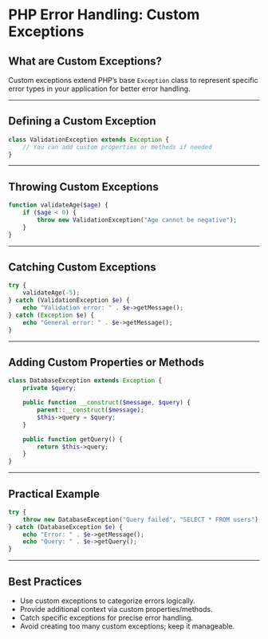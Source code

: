 # PHP Error Handling: Custom Exceptions

## What are Custom Exceptions?

Custom exceptions extend PHP’s base `Exception` class to represent specific error types in your application for better error handling.

------

## Defining a Custom Exception

```php
class ValidationException extends Exception {
    // You can add custom properties or methods if needed
}
```

------

## Throwing Custom Exceptions

```php
function validateAge($age) {
    if ($age < 0) {
        throw new ValidationException("Age cannot be negative");
    }
}
```

------

## Catching Custom Exceptions

```php
try {
    validateAge(-5);
} catch (ValidationException $e) {
    echo "Validation error: " . $e->getMessage();
} catch (Exception $e) {
    echo "General error: " . $e->getMessage();
}
```

------

## Adding Custom Properties or Methods

```php
class DatabaseException extends Exception {
    private $query;

    public function __construct($message, $query) {
        parent::__construct($message);
        $this->query = $query;
    }

    public function getQuery() {
        return $this->query;
    }
}
```

------

## Practical Example

```php
try {
    throw new DatabaseException("Query failed", "SELECT * FROM users");
} catch (DatabaseException $e) {
    echo "Error: " . $e->getMessage();
    echo "Query: " . $e->getQuery();
}
```

------

## Best Practices

- Use custom exceptions to categorize errors logically.
- Provide additional context via custom properties/methods.
- Catch specific exceptions for precise error handling.
- Avoid creating too many custom exceptions; keep it manageable.


